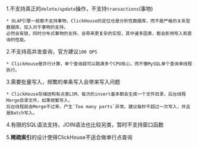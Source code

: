 1.不支持真正的`delete/update`操作，不支持`transactions`(事物)

```text
* OLAP引擎一般都不支持事物，ClickHouse的定位也是分析性数据库，而不是严格的关系型数据库，加入对于事物的支持，
必然会有锁，同时分布式事物的支持，会带来更复杂的实现，其中诸多因素，都会影响写入和查询的性能。
```

2.不支持高并发查询，官方建议`100 QPS`

```text
* ClickHouse是并行计算，单个查询就可以跑满多个CPU核心，而不像MySQL单个查询单线程执行。
```

3.需要批量写入，频繁的单条写入会带来写入问题

```text
* ClickHouse存储结构有点类LSM，每次的insert基本都会生成一个文件目录，后台线程Merge目录文件，如果频繁写入，
后台线程就会Merge不过来，产生`Too many parts`异常。建议每秒不超过一次写入，并且是Batch写入。
```

4.有限的SQL语法支持，JOIN语法也比较另类，暂时不支持窗口函数

5.**稀疏索引**的设计使得ClickHouse不适合做单行点查询